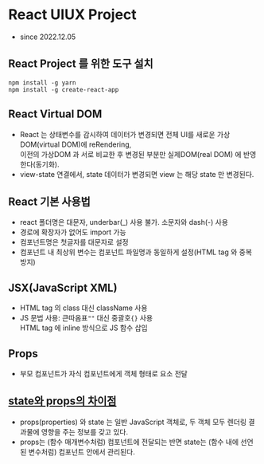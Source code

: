 # React UIUX Project

- since 2022.12.05

## React Project 를 위한 도구 설치

```
npm install -g yarn
npm install -g create-react-app
```

## React Virtual DOM

- React 는 상태변수를 감시하여 데이터가 변경되면 전체 UI를 새로운 가상DOM(virtual DOM)에 reRendering,  
  이전의 가상DOM 과 서로 비교한 후 변경된 부분만 실제DOM(real DOM) 에 반영한다(동기화).
- view-state 연결에서, state 데이터가 변경되면 view 는 해당 state 만 변경된다.

## React 기본 사용법

- react 폴더명은 대문자, underbar(\_) 사용 불가. 소문자와 dash(-) 사용
- 경로에 확장자가 없어도 import 가능
- 컴포넌트명은 첫글자를 대문자로 설정
- 컴포넌트 내 최상위 변수는 컴포넌트 파일명과 동일하게 설정(HTML tag 와 중복 방지)

## JSX(JavaScript XML)

- HTML tag 의 class 대신 className 사용
- JS 문법 사용: 큰따옴표`""` 대신 중괄호`{}` 사용  
  HTML tag 에 inline 방식으로 JS 함수 삽입

## Props

- 부모 컴포넌트가 자식 컴포넌트에게 객체 형태로 요소 전달

## [state와 props의 차이점](https://github.com/uberVU/react-guide/blob/master/props-vs-state.md)

- props(properties) 와 state 는 일반 JavaScript 객체로, 두 객체 모두 렌더링 결과물에 영향을 주는 정보를 갖고 있다.
- props는 (함수 매개변수처럼) 컴포넌트에 전달되는 반면 state는 (함수 내에 선언된 변수처럼) 컴포넌트 안에서 관리된다.
